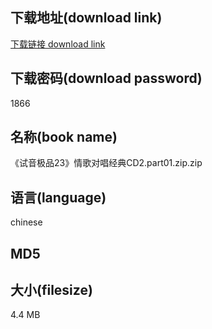 ## 下载地址(download link)
[下载链接 download link](https://tutu365.netlify.app/?s=%E3%80%8A%E8%AF%95%E9%9F%B3%E6%9E%81%E5%93%8123%E3%80%8B%E6%83%85%E6%AD%8C%E5%AF%B9%E5%94%B1%E7%BB%8F%E5%85%B8CD2.part01.zip)

## 下载密码(download password)
1866

## 名称(book name)
《试音极品23》情歌对唱经典CD2.part01.zip.zip

## 语言(language)
chinese

## MD5


## 大小(filesize)
4.4 MB
